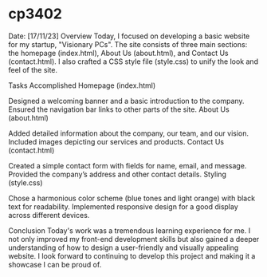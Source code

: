 # cp3402

Date: [17/11/23]
Overview
Today, I focused on developing a basic website for my startup, "Visionary PCs". The site consists of three main sections: the homepage (index.html), About Us (about.html), and Contact Us (contact.html). I also crafted a CSS style file (style.css) to unify the look and feel of the site.

Tasks Accomplished
Homepage (index.html)

Designed a welcoming banner and a basic introduction to the company.
Ensured the navigation bar links to other parts of the site.
About Us (about.html)

Added detailed information about the company, our team, and our vision.
Included images depicting our services and products.
Contact Us (contact.html)

Created a simple contact form with fields for name, email, and message.
Provided the company’s address and other contact details.
Styling (style.css)

Chose a harmonious color scheme (blue tones and light orange) with black text for readability.
Implemented responsive design for a good display across different devices.

Conclusion
Today's work was a tremendous learning experience for me. I not only improved my front-end development skills but also gained a deeper understanding of how to design a user-friendly and visually appealing website. I look forward to continuing to develop this project and making it a showcase I can be proud of.
